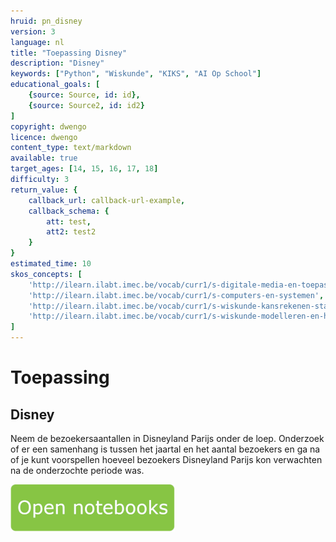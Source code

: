 ```yaml
---
hruid: pn_disney
version: 3
language: nl
title: "Toepassing Disney"
description: "Disney"
keywords: ["Python", "Wiskunde", "KIKS", "AI Op School"]
educational_goals: [
    {source: Source, id: id}, 
    {source: Source2, id: id2}
]
copyright: dwengo
licence: dwengo
content_type: text/markdown
available: true
target_ages: [14, 15, 16, 17, 18]
difficulty: 3
return_value: {
    callback_url: callback-url-example,
    callback_schema: {
        att: test,
        att2: test2
    }
}
estimated_time: 10
skos_concepts: [
    'http://ilearn.ilabt.imec.be/vocab/curr1/s-digitale-media-en-toepassingen', 
    'http://ilearn.ilabt.imec.be/vocab/curr1/s-computers-en-systemen', 
    'http://ilearn.ilabt.imec.be/vocab/curr1/s-wiskunde-kansrekenen-statistiek',
    'http://ilearn.ilabt.imec.be/vocab/curr1/s-wiskunde-modelleren-en-heuristiek'
]
---
```

# Toepassing
## Disney
Neem de bezoekersaantallen in Disneyland Parijs onder de loep. Onderzoek of er een samenhang is tussen het jaartal en het aantal bezoekers en ga na of je kunt voorspellen hoeveel bezoekers Disneyland Parijs kon verwachten na de onderzochte periode was.

[![](embed/Knop.png "Knop")](https://kiks.ilabt.imec.be/hub/tmplogin?id=0306 "Notebooks Oefenen met Data")